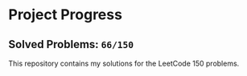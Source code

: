 # Project Progress

## Solved Problems: `66/150`
This repository contains my solutions for the LeetCode 150 problems.
